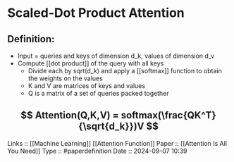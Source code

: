# Scaled-Dot Product Attention

## Definition:

- Input = queries and keys of dimension d_k, values of dimension d_v
- Compute [[dot product]] of the query with all keys
	- Divide each by sqrt(d_k) and apply a [[softmax]] function to obtain the weights on the values
	- K and V are matrices of keys and values
	- Q is a matrix of a set of queries packed together

$$
Attention(Q,K,V) = softmax(\frac{QK^T}{\sqrt{d_k}})V
$$
---
Links :: [[Machine Learning]] [[Attention Function]]
Paper ::  [[Attention Is All You Need]]
Type :: #paperdefinition
Date :: 2024-09-07 10:39